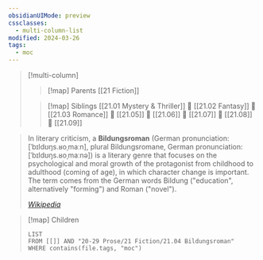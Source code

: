 ```yaml
---
obsidianUIMode: preview
cssclasses:
  - multi-column-list
modified: 2024-03-26
tags:
  - moc
---
```

> [!multi-column]
> 
> > [!map] Parents
> > [[21 Fiction]]
> 
> > [!map] Siblings
> > [[21.01 Mystery & Thriller]] 💠 [[21.02 Fantasy]] 💠 [[21.03 Romance]] 💠 [[21.05]] 💠 [[21.06]] 💠 [[21.07]] 💠 [[21.08]] 💠 [[21.09]]

> In literary criticism, a **Bildungsroman** (German pronunciation: [ˈbɪldʊŋs.ʁoˌmaːn], plural Bildungsromane, German pronunciation: [ˈbɪldʊŋs.ʁoˌmaːnə]) is a literary genre that focuses on the psychological and moral growth of the protagonist from childhood to adulthood (coming of age), in which character change is important. The term comes from the German words Bildung ("education", alternatively "forming") and Roman ("novel").
> 
> <cite>[Wikipedia](https://en.wikipedia.org/wiki/Bildungsroman)</cite>

> [!map] Children
> ```dataview
> LIST
> FROM [[]] AND "20-29 Prose/21 Fiction/21.04 Bildungsroman"
> WHERE contains(file.tags, "moc")
> ```

